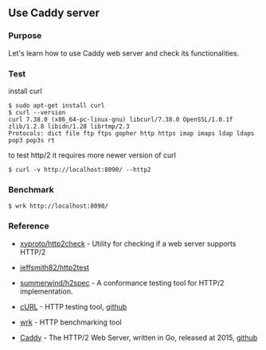 ## Use Caddy server

### Purpose

Let's learn how to use Caddy web server and check its functionalities.

### Test

install curl

	$ sudo apt-get install curl
	$ curl --version
	curl 7.38.0 (x86_64-pc-linux-gnu) libcurl/7.38.0 OpenSSL/1.0.1f zlib/1.2.8 libidn/1.28 librtmp/2.3
	Protocols: dict file ftp ftps gopher http https imap imaps ldap ldaps pop3 pop3s rt

to test http/2 it requires more newer version of curl

	$ curl -v http://localhost:8090/ --http2

### Benchmark

	$ wrk http://localhost:8090/

### Reference

- [xyproto/http2check](https://github.com/xyproto/http2check) - Utility for checking if a web server supports HTTP/2
- [jeffsmith82/http2test](https://github.com/jeffsmith82/http2test)
- [summerwind/h2spec](https://github.com/summerwind/h2spec) - A conformance testing tool for HTTP/2 implementation.

- [cURL](http://curl.haxx.se/) - HTTP testing tool, [github](https://github.com/bagder/curl)
- [wrk](https://github.com/wg/wrk) - HTTP benchmarking tool

- [Caddy](https://caddyserver.com/) - The HTTP/2 Web Server, written in Go, released at 2015, [github](https://github.com/mholt/caddy)



